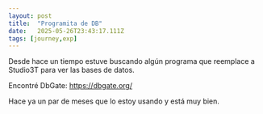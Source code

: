 ```yaml
---
layout: post
title:  "Programita de DB"
date:   2025-05-26T23:43:17.111Z
tags: [journey,exp]
---
```


Desde hace un tiempo estuve buscando algún programa que reemplace a Studio3T para ver las bases de datos. 

Encontré DbGate: https://dbgate.org/

Hace ya un par de meses que lo estoy usando y está muy bien.